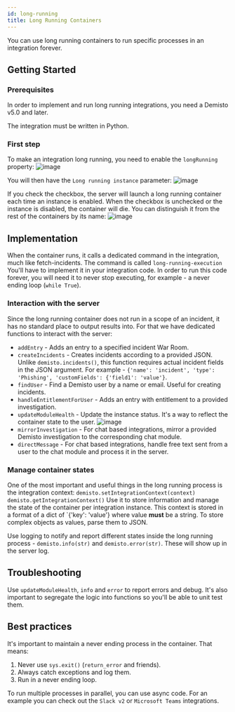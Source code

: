 ```yaml
---
id: long-running
title: Long Running Containers
---
```


You can use long running containers to run specific processes in an integration forever.

## Getting Started

### Prerequisites
In order to implement and run long running integrations, you need a Demisto v5.0 and later.

The integration must be written in Python.

### First step
To make an integration long running, you need to enable the `longRunning` property:
![image](https://user-images.githubusercontent.com/35098543/66122533-9b2b7280-e5e8-11e9-92de-f9fbe75b7250.png)

You will then have the `Long running instance` parameter:
![image](https://user-images.githubusercontent.com/35098543/66122634-e6458580-e5e8-11e9-9030-6514832c9422.png)

If you check the checkbox, the server will launch a long running container each time an instance is enabled. When the checkbox is unchecked or the instance is disabled, the container will die.
You can distinguish it from the rest of the containers by its name:
![image](https://user-images.githubusercontent.com/35098543/66122754-2d337b00-e5e9-11e9-8775-562e228e3fe6.png)


## Implementation
When the container runs, it calls a dedicated command in the integration, much like fetch-incidents. The command is called `long-running-execution` 
You'll have to implement it in your integration code. In order to run this code forever, you will need it to never stop executing, for example - a never ending loop (`while True`).

### Interaction with the server
Since the long running container does not run in a scope of an incident, it has no standard place to output results into.
For that we have dedicated functions to interact with the server:
* `addEntry` - Adds an entry to a specified incident War Room.
* `createIncidents` - Creates incidents according to a provided JSON. Unlike `demisto.incidents()`, this function requires actual incident fields in the JSON argument.
For example - `{'name': 'incident', 'type': 'Phishing', 'customFields': {'field1': 'value'}`.
* `findUser` - Find a Demisto user by a name or email. Useful for creating incidents.
* `handleEntitlementForUser` - Adds an entry with entitlement to a provided investigation.
* `updateModuleHealth` - Update the instance status. It's a way to reflect the container state to the user.
![image](https://user-images.githubusercontent.com/35098543/66123930-cb284500-e5eb-11e9-804d-6154423e6cee.png)
* `mirrorInvestigation` - For chat based integrations, mirror a provided Demisto investigation to the corresponding chat module.
* `directMessage` - For chat based integrations, handle free text sent from a user to the chat module and process it in the server.

### Manage container states 
One of the most important and useful things in the long running process is the integration context:
`demisto.setIntegrationContext(context)`
`demisto.getIntegrationContext()`
Use it to store information and manage the state of the container per integration instance.
This context is stored in a format of a dict of `{'key': 'value'} where value **must** be a string. To store complex objects as values, parse them to JSON.

Use logging to notify and report different states inside the long running process - `demisto.info(str)` and `demisto.error(str)`. These will show up in the server log.

## Troubleshooting
Use `updateModuleHealth`, `info` and `error` to report errors and debug. It's also important to segregate the logic into functions so you'll be able to unit test them.

## Best practices
It's important to maintain a never ending process in the container. That means:
1. Never use `sys.exit()` (`return_error` and friends).
2. Always catch exceptions and log them.
3. Run in a never ending loop.

To run multiple processes in parallel, you can use async code. For an example you can check out the `Slack v2` or `Microsoft Teams` integrations.





